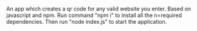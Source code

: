 An app which creates a qr code for any valid website you enter. Based on javascript and npm.
Run command "npm i" to install all the n=required dependencies. Then run "node index.js" to start the application.
